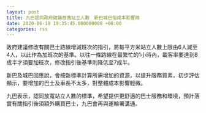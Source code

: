 ```yaml
---
layout: post
title: 九巴認同政府建議放寬站立人數　新巴城巴指成本影響微
date: 2020-06-19 19:35:45.000000000 +08:00
categories: rss
---
```


政府建議修改有關巴士路線增減班次的指引，將每平方米站立人數上限由6人減至4人，以此作為加班次的基準。以往一條路線在最繁忙的1小時內，載客率要達到8成半才須要加班次，修改指引後基準則降低至7成半。

新巴及城巴回應說，會按新標準計算所需增加的資源，以提升服務質素，初步評估顯示，要增加的巴士及車長不太多，對整體成本影響輕微。

九巴表示，認同放寬站立人數的標準，希望提供更舒適的巴士服務和環境，預計落實有關指引後須額外購買巴士，九巴會再與運輸署溝通。
